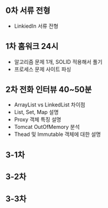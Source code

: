 ## 0차 서류 전형
* LinkiedIn 서류 전형

## 1차 홈워크 24시
* 알고리즘 문제 1개, SOLID 적용해서 풀기
* 프로세스 문제 사이트 파싱

## 2차 전화 인터뷰 40~50분
* ArrayList vs LinkedList 차이점
* List, Set, Map 설명
* Proxy 객체 특징 설명
* Tomcat OutOfMemory 분석
* Thead 및 Immutable 객체에 대한 설명 


## 3-1차 
## 3-2차 
## 3-3차 